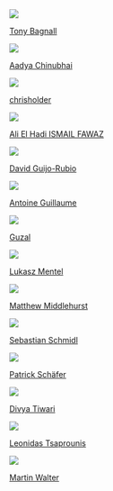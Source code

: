 <!-- Generated by generate_developer_table.py -->
<div class='aeon-teams-container'>
<div>
<a href='https://github.com/TonyBagnall'><img src='https://avatars.githubusercontent.com/u/9594042?v=4' class='avatar' /></a> <br />
<p><a href='https://github.com/TonyBagnall'>Tony Bagnall</a></p>
</div>
<div>
<a href='https://github.com/aadya940'><img src='https://avatars.githubusercontent.com/u/77720426?v=4' class='avatar' /></a> <br />
<p><a href='https://github.com/aadya940'>Aadya Chinubhai</a></p>
</div>
<div>
<a href='https://github.com/chrisholder'><img src='https://avatars.githubusercontent.com/u/4674372?v=4' class='avatar' /></a> <br />
<p><a href='https://github.com/chrisholder'>chrisholder</a></p>
</div>
<div>
<a href='https://github.com/hadifawaz1999'><img src='https://avatars.githubusercontent.com/u/54309336?v=4' class='avatar' /></a> <br />
<p><a href='https://github.com/hadifawaz1999'>Ali El Hadi ISMAIL FAWAZ</a></p>
</div>
<div>
<a href='https://github.com/dguijo'><img src='https://avatars.githubusercontent.com/u/47889499?v=4' class='avatar' /></a> <br />
<p><a href='https://github.com/dguijo'>David Guijo-Rubio</a></p>
</div>
<div>
<a href='https://github.com/baraline'><img src='https://avatars.githubusercontent.com/u/10759117?v=4' class='avatar' /></a> <br />
<p><a href='https://github.com/baraline'>Antoine Guillaume</a></p>
</div>
<div>
<a href='https://github.com/GuzalBulatova'><img src='https://avatars.githubusercontent.com/u/73598322?v=4' class='avatar' /></a> <br />
<p><a href='https://github.com/GuzalBulatova'>Guzal</a></p>
</div>
<div>
<a href='https://github.com/lmmentel'><img src='https://avatars.githubusercontent.com/u/8989838?v=4' class='avatar' /></a> <br />
<p><a href='https://github.com/lmmentel'>Lukasz Mentel</a></p>
</div>
<div>
<a href='https://github.com/MatthewMiddlehurst'><img src='https://avatars.githubusercontent.com/u/25731235?v=4' class='avatar' /></a> <br />
<p><a href='https://github.com/MatthewMiddlehurst'>Matthew Middlehurst</a></p>
</div>
<div>
<a href='https://github.com/CodeLionX'><img src='https://avatars.githubusercontent.com/u/10573700?v=4' class='avatar' /></a> <br />
<p><a href='https://github.com/CodeLionX'>Sebastian Schmidl</a></p>
</div>
<div>
<a href='https://github.com/patrickzib'><img src='https://avatars.githubusercontent.com/u/7783034?v=4' class='avatar' /></a> <br />
<p><a href='https://github.com/patrickzib'>Patrick Schäfer</a></p>
</div>
<div>
<a href='https://github.com/itsdivya1309'><img src='https://avatars.githubusercontent.com/u/108270861?v=4' class='avatar' /></a> <br />
<p><a href='https://github.com/itsdivya1309'>Divya Tiwari</a></p>
</div>
<div>
<a href='https://github.com/ltsaprounis'><img src='https://avatars.githubusercontent.com/u/64217214?v=4' class='avatar' /></a> <br />
<p><a href='https://github.com/ltsaprounis'>Leonidas Tsaprounis</a></p>
</div>
<div>
<a href='https://github.com/aiwalter'><img src='https://avatars.githubusercontent.com/u/29627036?v=4' class='avatar' /></a> <br />
<p><a href='https://github.com/aiwalter'>Martin Walter</a></p>
</div>
</div>
